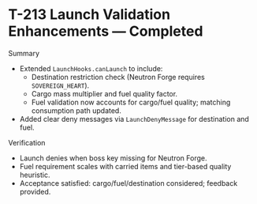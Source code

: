 # T-213 Launch Validation Enhancements — Completed

Summary

- Extended `LaunchHooks.canLaunch` to include:
  - Destination restriction check (Neutron Forge requires `SOVEREIGN_HEART`).
  - Cargo mass multiplier and fuel quality factor.
  - Fuel validation now accounts for cargo/fuel quality; matching consumption path updated.
- Added clear deny messages via `LaunchDenyMessage` for destination and fuel.

Verification

- Launch denies when boss key missing for Neutron Forge.
- Fuel requirement scales with carried items and tier-based quality heuristic.
- Acceptance satisfied: cargo/fuel/destination considered; feedback provided.
